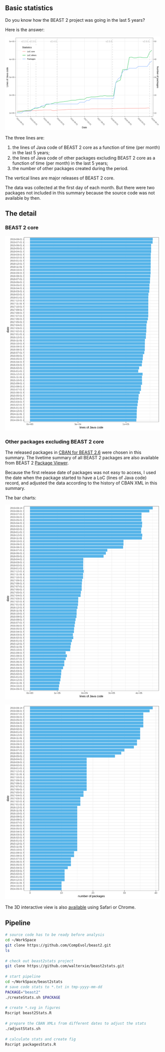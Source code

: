 ## Basic statistics

Do you know how the BEAST 2 project was going in the last 5 years? 

Here is the answer:

![Basic statistics](figures/beast2-stats-every6m.svg)

The three lines are:
1. the lines of Java code of BEAST 2 core as a function of time (per month) in the last 5 years;
2. the lines of Java code of other packages excluding BEAST 2 core as a function of time (per month) in the last 5 years;
3. the number of other packages created during the period.

The vertical lines are major releases of BEAST 2 core.

The data was collected at the first day of each month. 
But there were two packages not included in this summary because the source code was not available by then.

## The detail

### BEAST 2 core 

![BEAST 2 core](figures/beast2.svg)

### Other packages excluding BEAST 2 core

The released packages in [CBAN for BEAST 2.6](https://github.com/CompEvol/CBAN/raw/master/packages2.6.xml) 
were chosen in this summary.
The livetime summary of all BEAST 2 packages are also available from BEAST 2 
[Package Viewer](https://compevol.github.io/CBAN/).

Because the first release date of packages was not easy to access, 
I used the date when the package started to have a LoC (lines of Java code) record, 
and adjusted the data according to the history of CBAN XML in this summary.

The bar charts:

![packages LoC](figures/other-packages-LoC.svg)

![packages NoP](figures/other-packages-NoP.svg)

The 3D interactive view is also [available](https://walterxie.github.io/beast2stats/3d) using Safari or Chrome.


## Pipeline

```bash
# source code has to be ready before analysis
cd ~/WorkSpace
git clone https://github.com/CompEvol/beast2.git
ls

# check out beast2stats project
git clone https://github.com/walterxie/beast2stats.git

# start pipeline
cd ~/WorkSpace/beast2stats
# save code stats to *.txt in tmp-yyyy-mm-dd
PACKAGE="beast2"
./createStats.sh $PACKAGE

# create *.svg in figures
Rscript beast2Stats.R

# prepare the CBAN XMLs from different dates to adjust the stats 
./adjustStats.sh

# calculate stats and create fig
Rscript packagesStats.R

```

